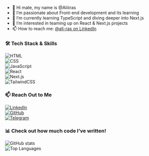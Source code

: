 - 👋 Hi mate, my name is @Aliiiras  
- 👀 I’m passionate about Front-end development and its learning  
- 🌱 I’m currently learning TypeScript and diving deeper into Next.js  
- 💞️ I’m interested in teaming up on React & Next.js projects  
- 📫 How to reach me: [@ali-ras on LinkedIn](https://www.linkedin.com/in/ali-ras/)

<!---
Aliiiras/Aliiiras is a ✨ special ✨ repository because its `README.md` (this file) appears on your GitHub profile.
You can click the Preview link to take a look at your changes.
--->

### 🛠 Tech Stack & Skills  
![HTML](https://img.shields.io/badge/-HTML-E34F26?style=flat&logo=html5&logoColor=white)  
![CSS](https://img.shields.io/badge/-CSS-1572B6?style=flat&logo=css3&logoColor=white)  
![JavaScript](https://img.shields.io/badge/-JavaScript-F7DF1E?style=flat&logo=javascript&logoColor=black)  
![React](https://img.shields.io/badge/-React-61DAFB?style=flat&logo=react&logoColor=black)  
![Next.js](https://img.shields.io/badge/-Next.js-000000?style=flat&logo=next.js&logoColor=white)  
![TailwindCSS](https://img.shields.io/badge/-TailwindCSS-38B2AC?style=flat&logo=tailwind-css&logoColor=white)

### 📫 Reach Out to Me  
[![LinkedIn](https://img.shields.io/badge/-LinkedIn-0A66C2?style=flat&logo=linkedin&logoColor=white)](https://www.linkedin.com/in/ali-ras/)  
[![GitHub](https://img.shields.io/badge/-GitHub-181717?style=flat&logo=github&logoColor=white)](https://github.com/aliiiras)  
[![Telegram](https://img.shields.io/badge/-Telegram-26A5E4?style=flat&logo=telegram&logoColor=white)](https://t.me/themrali)

### 📊 Check out how much code I’ve written!  
![GitHub stats](https://github-readme-stats.vercel.app/api?username=aliiiras&show_icons=true&theme=radical)  
![Top Languages](https://github-readme-stats.vercel.app/api/top-langs/?username=aliiiras&layout=compact&theme=radical)
